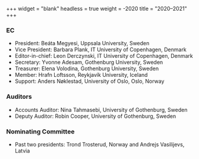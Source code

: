 +++
widget = "blank"
headless = true
weight = -2020
title = "2020–2021"
+++

### EC

*   President: Beáta Megyesi, Uppsala University, Sweden
*   Vice President: Barbara Plank, IT University of Copenhagen, Denmark
*   Editor-in-chief: Leon Derczynski, IT University of Copenhagen, Denmark
*   Secretary: Yvonne Adesam, Gothenburg University, Sweden
*   Treasurer: Elena Volodina, Gothenburg University, Sweden
*   Member: Hrafn Loftsson, Reykjavík University, Iceland
*   Support: Anders Nøklestad, University of Oslo, Oslo, Norway

### Auditors

*   Accounts Auditor: Nina Tahmasebi, University of Gothenburg, Sweden
*   Deputy Auditor: Robin Cooper, University of Gothenburg, Sweden

### Nominating Committee

*   Past two presidents: Trond Trosterud, Norway and Andrejs Vasilijevs, Latvia
